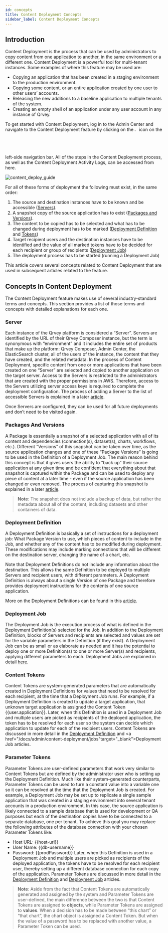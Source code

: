 ```yaml
---
id: concepts
title: Content Deployment Concepts
sidebar_label: Content Deployment Concepts
---
```


<div style={{textAlign: "justify"}}>

## Introduction
Content Deployment is the process that can be used by administrators to copy content from one application to another, in the same environment or a different one. Content Deployment is a powerful tool for multi-tenant instances. Some examples of where this feature may be used are:
* Copying an application that has been created in a staging environment to the production environment.
* Copying some content, or an entire application created by one user to other users’ accounts.
* Releasing the new additions to a baseline application to multiple tenants of the system.
* Creating an empty shell of an application under any user account in any instance of Qrvey.


To get started with Content Deployment, log in to the Admin Center and navigate to the Content Deployment feature by clicking on the <img alt="arrow" src="https://s3.amazonaws.com/cdn.qrvey.com/documentation_assets/admin/Content+Deployment+Guide/arrow.png" width="2%"/> icon on the left-side navigation bar. All of the steps in the Content Deployment process, as well as the Content Deployment Activity Logs, can be accessed from here.

![content_deploy_guide](https://s3.amazonaws.com/cdn.qrvey.com/documentation_assets/admin/Content+Deployment+Guide/cd_guide.png#thumbnail)

For all of these forms of deployment the following must exist, in the same order:
1. The source and destination instances have to be known and be accessible (<a href="#server">Servers</a>). 
2. A snapshot copy of the source application has to exist (<a href="#packages-and-versions">Packages and Versions</a>).
3. The content to be copied has to be selected and what has to be changed during deployment has to be marked (<a href="#deployment-definition">Deployment Definition</a> and <a href="#parameter-tokens">Tokens</a>)
4. Target recipient users and the destination instances have to be identified and the value of all marked tokens have to be decided for each recipient or group of recipients (<a href="#deployment-job">Deployment Job</a>)
5. The deployment process has to be started (running a Deployment Job)


This article covers several concepts related to Content Deployment that are used in subsequent articles related to the feature.


## Concepts In Content Deployment
The Content Deployment feature makes use of several industry-standard terms and concepts. This section provides a list of those terms and concepts with detailed explanations for each one.

### Server
Each instance of the Qrvey platform is considered a “Server”. Servers are identified by the URL of their Qrvey Composer instance, but the term is synonymous with “environment” and it includes the entire set of products that make up the platform: Qrvey Composer, Admin Center, the ElasticSearch cluster, all of the users of the instance, the content that they have created, and the related metadata. In the process of Content Deployment, specific content from one or more applications that have been created on one “Server” are selected and copied to another application on the target server.
Access to the Servers is restricted to the administrators that are created with the proper permissions in AWS. Therefore, access to the Servers utilizing server access keys is required to complete the deployment configuration. The process of adding a Server to the list of accessible Servers is explained in a later <a href="/docs/admin/content-deployment/servers" target="_blank">article</a>. 

 Once Servers are configured, they can be used for all future deployments and don’t need to be visited again. 

### Packages And Versions
A Package is essentially a snapshot of a selected application with all of its content and dependencies (connection(s), dataset(s), charts, workflows, etc.). 
Different “Versions” of this snapshot can be taken over time, as the source application changes and one of these “Package Versions” is going to be used in the Definition of a Deployment Job. 
The main reason behind this concept is that it gives users the ability to “back up” their source application at any given time and be confident that everything about that snapshot is captured within the Package and can be used to deploy any piece of content at a later time - even if the source application has been changed or even removed.
The process of capturing this snapshot is explained in a later <a href="/docs/admin/content-deployment/packages-and-versions" target="_blank">article</a>.

> **Note**: The snapshot does not include a backup of data, but rather the metadata about all of the content, including datasets and other containers of data.

### Deployment Definition 
A Deployment Definition is basically a set of instructions for a deployment job: What Package Version to use, which pieces of content to include in the Job, and whether any of the content has to be modified during deployment. These modifications may include marking connections that will be different on the destination server, changing the name of a chart, etc.

Note that Deployment Definitions do not include any information about the destination. This allows the same Definition to be deployed to multiple Servers and recipient users, with different parameters.
A Deployment Definition is always about a single Version of one Package and therefore provides deployment instructions for the contents of one source application.

More on the Deployment Definitions can be found in this <a href="/docs/admin/content-deployment/definitions" target="_blank">article</a>.

### Deployment Job
The Deployment Job is the execution process of what is defined in the Deployment Definition(s) selected for the Job. In addition to the Deployment Definition, blocks of Servers and recipients are selected and values are set for the variable parameters in the Definition (if they exist).
A Deployment Job can be as small or as elaborate as needed and it has the potential to deploy one or more Definition(s) to one or more Server(s) and recipients, applying different parameters to each.
Deployment Jobs are explained in detail <a href="/docs/admin/content-deployment/jobs" target="_blank">here</a>.

### Content Tokens
Content Tokens are system-generated parameters that are automatically created in Deployment Definitions for values that need to be resolved for each recipient, at the time that a Deployment Job runs. For example, if a Deployment Definition is created to update a target application, that unknown target application is assigned the Content Token {{user.application}}. Later, when this Definition is used in a Deployment Job and multiple users are picked as recipients of the deployed application, the token has to be resolved for each user so the system can decide which application to update for each of the recipient users. Content Tokens are discussed in more detail in the <a href="/docs/admin/content-deployment/definitions" target="_blank">Deployment Definition</a> and <a href="/docs/admin/content-deployment/jobs"target="_blank">Deployment Job</a> articles.

### Parameter Tokens
Parameter Tokens are user-defined parameters that work very similar to Content Tokens but are defined by the administrator user who is setting up the Deployment Definition. Much like their system-generated counterparts, Parameter Tokens can be used to turn a constant value into a variable one so it can be resolved at the time that the Deployment Job is created. 
For example, a Deployment Job may be set up to replicate a single sample application that was created in a staging environment into several tenant accounts in a production environment. In this case, the source application is likely connected to a sample database that is used for development or QA purposes but each of the destination copies have to be connected to a separate database, one per tenant. To achieve this goal you may replace the following attributes of the database connection with your chosen Parameter Tokens like:
* Host URL: {{host-url}}
* User Name: {{db-username}}
* Password: {{prodPassword}}
Later, when this Definition is used in a Deployment Job and multiple users are picked as recipients of the deployed application, the tokens have to be resolved for each recipient user, thereby setting up a different database connection for each copy of the application. Parameter Tokens are discussed in more detail in the <a href="/docs/admin/content-deployment/definitions" target="_blank">Deployment Definition</a> and <a href="/docs/admin/content-deployment/jobs">Deployment Job</a> articles.

>**Note**: Aside from the fact that Content Tokens are automatically generated and assigned by the system and Parameter Tokens are user-defined, the main difference between the two is that Content Tokens are assigned to **objects**, while Parameter Tokens are assigned to **values**. When a decision has to be made between “this chart” or “that chart”, the chart object is assigned a Content Token. But when the value of a password has to be replaced with another value, a Parameter Token can be used.


</div>